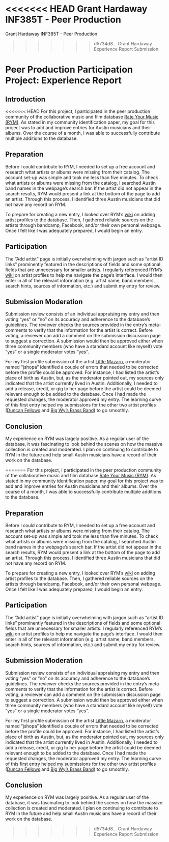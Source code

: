 <<<<<<< HEAD
Grant Hardaway  
INF385T - Peer Production  
=======
Grant Hardaway
INF385T - Peer Production
>>>>>>> d5734d8... Grant Hardaway Experience Report Submission

# Peer Production Participation Project: Experience Report

## Introduction
<<<<<<< HEAD
For this project, I participated in the peer production community of the collaborative music and film database [Rate Your Music (RYM)]( https://rateyourmusic.com/). As stated in my 
community identification paper, my goal for this project was to add and improve entries for Austin musicians and their albums. Over the course of a month, I was able to successfully 
contribute multiple additions to the database.

## Preparation  
Before I could contribute to RYM, I needed to set up a free account and research what artists or albums were missing from their catalog. The account set-up was simple and took me less 
than five minutes. To check what artists or albums were missing from the catalog, I searched Austin band names in the webpage’s search bar. If the artist did not appear in the search 
results, RYM would present a link at the bottom of the page to add an artist. Through this process, I identified three Austin musicians that did not have any record on RYM.

To prepare for creating a new entry, I looked over RYM’s [wiki](https://rateyourmusic.com/wiki/Music:Add+an+artist) on adding artist profiles to the database. Then, I gathered reliable 
sources on the artists through bandcamp, Facebook, and/or their own personal webpage. Once I felt like I was adequately prepared, I would begin an entry.

## Participation
The “Add artist” page is initially overwhelming with jargon such as “artist ID links” prominently featured in the descriptions of fields and some optional fields that are unnecessary 
for smaller artists. I regularly referenced RYM’s [wiki](https://rateyourmusic.com/wiki/Music:Artist+profiles) on artist profiles to help me navigate the page’s interface. I would then 
enter in all of the relevant information (e.g. artist name, band members, search hints, sources of information, etc.) and submit my entry for review.

## Submission Moderation
Submission review consists of an individual appraising my entry and then voting “yes” or “no” on its accuracy and adherence to the database’s guidelines. The reviewer checks the 
sources provided in the entry’s meta-comments to verify that the information for the artist is correct. Before voting, a reviewer can add a comment on the submission discussion page to 
suggest a correction. A submission would then be approved either when three community members (who have a standard account like myself) vote “yes” or a single moderator votes “yes”.

For my first profile submission of the artist [Little Mazarn](https://rateyourmusic.com/artist/little-mazarn), a moderator named “jshopa” identified a couple of errors that needed to 
be corrected before the profile could be approved. For instance, I had listed the artist’s place of birth as Austin, but, as the moderator pointed out, my sources only indicated that 
the artist currently lived in Austin. Additionally, I needed to add a release, credit, or gig to her page before the artist could be deemed relevant enough to be added to the database. 
Once I had made the requested changes, the moderator approved my entry. The learning curve of this first entry helped my submissions for the other two artist profiles ([Duncan 
Fellows](https://rateyourmusic.com/artist/duncan-fellows) and [Big Wy’s Brass Band](https://rateyourmusic.com/artist/big-wys-brass-band)) to go smoothly.

## Conclusion
My experience on RYM was largely positive. As a regular user of the database, it was fascinating to look behind the scenes on how the massive collection is created and moderated. I 
plan on continuing to contribute to RYM in the future and help small Austin musicians have a record of their work on the database.

=======
For this project, I participated in the peer production community of the collaborative music and film database [Rate Your Music (RYM)]( https://rateyourmusic.com/). As stated in my community identification paper, my goal for this project was to add and improve entries for Austin musicians and their albums. Over the course of a month, I was able to successfully contribute multiple additions to the database.

## Preparation  
Before I could contribute to RYM, I needed to set up a free account and research what artists or albums were missing from their catalog. The account set-up was simple and took me less than five minutes. To check what artists or albums were missing from the catalog, I searched Austin band names in the webpage’s search bar. If the artist did not appear in the search results, RYM would present a link at the bottom of the page to add an artist. Through this process, I identified three Austin musicians that did not have any record on RYM.

To prepare for creating a new entry, I looked over RYM’s [wiki](https://rateyourmusic.com/wiki/Music:Add+an+artist) on adding artist profiles to the database. Then, I gathered reliable sources on the artists through bandcamp, Facebook, and/or their own personal webpage. Once I felt like I was adequately prepared, I would begin an entry.

## Participation
The “Add artist” page is initially overwhelming with jargon such as “artist ID links” prominently featured in the descriptions of fields and some optional fields that are unnecessary for smaller artists. I regularly referenced RYM’s [wiki](https://rateyourmusic.com/wiki/Music:Artist+profiles) on artist profiles to help me navigate the page’s interface. I would then enter in all of the relevant information (e.g. artist name, band members, search hints, sources of information, etc.) and submit my entry for review.

## Submission Moderation
Submission review consists of an individual appraising my entry and then voting “yes” or “no” on its accuracy and adherence to the database’s guidelines. The reviewer checks the sources provided in the entry’s meta-comments to verify that the information for the artist is correct. Before voting, a reviewer can add a comment on the submission discussion page to suggest a correction. A submission would then be approved either when three community members (who have a standard account like myself) vote “yes” or a single moderator votes “yes”.

For my first profile submission of the artist [Little Mazarn](https://rateyourmusic.com/artist/little-mazarn), a moderator named “jshopa” identified a couple of errors that needed to be corrected before the profile could be approved. For instance, I had listed the artist’s place of birth as Austin, but, as the moderator pointed out, my sources only indicated that the artist currently lived in Austin. Additionally, I needed to add a release, credit, or gig to her page before the artist could be deemed relevant enough to be added to the database. Once I had made the requested changes, the moderator approved my entry. The learning curve of this first entry helped my submissions for the other two artist profiles ([Duncan Fellows](https://rateyourmusic.com/artist/duncan-fellows) and [Big Wy’s Brass Band](https://rateyourmusic.com/artist/big-wys-brass-band)) to go smoothly.

## Conclusion
My experience on RYM was largely positive. As a regular user of the database, it was fascinating to look behind the scenes on how the massive collection is created and moderated. I plan on continuing to contribute to RYM in the future and help small Austin musicians have a record of their work on the database.
>>>>>>> d5734d8... Grant Hardaway Experience Report Submission
